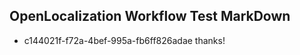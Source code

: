 ## OpenLocalization Workflow Test MarkDown
* c144021f-f72a-4bef-995a-fb6ff826adae thanks!

<!--HONumber=Jul16_HO4-->


